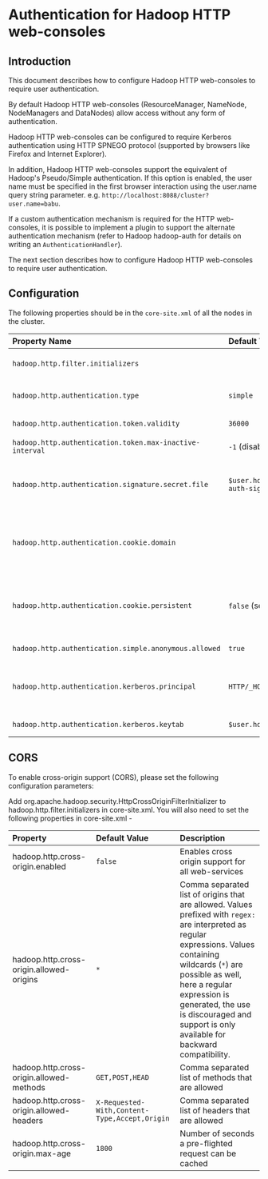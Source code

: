 <!---
  Licensed under the Apache License, Version 2.0 (the "License");
  you may not use this file except in compliance with the License.
  You may obtain a copy of the License at

   http://www.apache.org/licenses/LICENSE-2.0

  Unless required by applicable law or agreed to in writing, software
  distributed under the License is distributed on an "AS IS" BASIS,
  WITHOUT WARRANTIES OR CONDITIONS OF ANY KIND, either express or implied.
  See the License for the specific language governing permissions and
  limitations under the License. See accompanying LICENSE file.
-->

Authentication for Hadoop HTTP web-consoles
===========================================

<!-- MACRO{toc|fromDepth=0|toDepth=3} -->

Introduction
------------

This document describes how to configure Hadoop HTTP web-consoles to require user authentication.

By default Hadoop HTTP web-consoles (ResourceManager, NameNode, NodeManagers and DataNodes) allow access without any form of authentication.

Hadoop HTTP web-consoles can be configured to require Kerberos authentication using HTTP SPNEGO protocol (supported by browsers like Firefox and Internet Explorer).

In addition, Hadoop HTTP web-consoles support the equivalent of Hadoop's Pseudo/Simple authentication. If this option is enabled, the user name must be specified in the first browser interaction using the user.name query string parameter. e.g. `http://localhost:8088/cluster?user.name=babu`.

If a custom authentication mechanism is required for the HTTP web-consoles, it is possible to implement a plugin to support the alternate authentication mechanism (refer to Hadoop hadoop-auth for details on writing an `AuthenticationHandler`).

The next section describes how to configure Hadoop HTTP web-consoles to require user authentication.

Configuration
-------------

The following properties should be in the `core-site.xml` of all the nodes in the cluster.

| Property Name                                          | Default Value                                  | Description                                                                                                                                                                                                                                                                                                                                                   |
|:------------------------------------------------------ |:---------------------------------------------- |:--------------------------------------------------------------------------------------------------------------------------------------------------------------------------------------------------------------------------------------------------------------------------------------------------------------------------------------------------------------|
| `hadoop.http.filter.initializers`                      |                                                | Add to this property the `org.apache.hadoop.security.AuthenticationFilterInitializer` initializer class.                                                                                                                                                                                                                                                      |
| `hadoop.http.authentication.type`                      | `simple`                                       | Defines authentication used for the HTTP web-consoles. The supported values are: `simple` \| `kerberos` \| `#AUTHENTICATION_HANDLER_CLASSNAME#`.                                                                                                                                                                                                              |
| `hadoop.http.authentication.token.validity`            | `36000`                                        | Indicates how long (in seconds) an authentication token is valid before it has to be renewed.                                                                                                                                                                                                                                                                 |
| `hadoop.http.authentication.token.max-inactive-interval` | `-1` (disabled)                            | Specifies the time, in seconds, between client requests the server will invalidate the token.                                                                                                                                                                                                                                                                 |
| `hadoop.http.authentication.signature.secret.file`     | `$user.home/hadoop-http-auth-signature-secret` | The signature secret file for signing the authentication tokens. A different secret should be used for each service in the cluster, ResourceManager, NameNode, DataNode and NodeManager. This file should be readable only by the Unix user running the daemons.                                                                                                         |
| `hadoop.http.authentication.cookie.domain`             |                                                | The domain to use for the HTTP cookie that stores the authentication token. For authentication to work correctly across all nodes in the cluster the domain must be correctly set. There is no default value, the HTTP cookie will not have a domain working only with the hostname issuing the HTTP cookie.                                                  |
| `hadoop.http.authentication.cookie.persistent`         | `false` (session cookie)                       | Specifies the persistence of the HTTP cookie. If the value is true, the cookie is a persistent one. Otherwise, it is a session cookie. *IMPORTANT*: when using IP addresses, browsers ignore cookies with domain settings. For this setting to work properly all nodes in the cluster must be configured to generate URLs with `hostname.domain` names on it. |
| `hadoop.http.authentication.simple.anonymous.allowed`  | `true`                                         | Indicates whether anonymous requests are allowed when using 'simple' authentication.                                                                                                                                                                                                                                                                          |
| `hadoop.http.authentication.kerberos.principal`        | `HTTP/_HOST@$LOCALHOST`                        | Indicates the Kerberos principal to be used for HTTP endpoint when using 'kerberos' authentication. The principal short name must be `HTTP` per Kerberos HTTP SPNEGO specification. `_HOST` -if present- is replaced with bind address of the HTTP server.                                                                                                    |
| `hadoop.http.authentication.kerberos.keytab`           | `$user.home/hadoop.keytab`                     | Location of the keytab file with the credentials for the Kerberos principal used for the HTTP endpoint.                                                                                                                                                                                                                                                       |

CORS
----
To enable cross-origin support (CORS), please set the following configuration parameters:

Add org.apache.hadoop.security.HttpCrossOriginFilterInitializer to hadoop.http.filter.initializers in core-site.xml. You will also need to set the following properties in core-site.xml -


| Property                                 | Default Value                                 | Description                                                                            |
|:---------------------------------------- |:--------------------------------------------- |:-------------------------------------------------------------------------------------  |
| hadoop.http.cross-origin.enabled         | `false`                                       | Enables cross origin support for all web-services                                      |
| hadoop.http.cross-origin.allowed-origins | `*`                                           | Comma separated list of origins that are allowed. Values prefixed with `regex:` are interpreted as regular expressions. Values containing wildcards (`*`) are possible as well, here a regular expression is generated, the use is discouraged and support is only available for backward compatibility. |
| hadoop.http.cross-origin.allowed-methods | `GET,POST,HEAD`                               | Comma separated list of methods that are allowed                                       |
| hadoop.http.cross-origin.allowed-headers | `X-Requested-With,Content-Type,Accept,Origin` | Comma separated list of headers that are allowed                                       |
| hadoop.http.cross-origin.max-age         | `1800`                                        | Number of seconds a pre-flighted request can be cached                                 |
